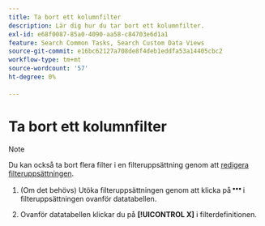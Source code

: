 ```yaml
---
title: Ta bort ett kolumnfilter
description: Lär dig hur du tar bort ett kolumnfilter.
exl-id: e68f0087-85a0-4090-aa58-c84703e6d1a1
feature: Search Common Tasks, Search Custom Data Views
source-git-commit: e16bc62127a708de8f4deb1eddfa53a14405cbc2
workflow-type: tm+mt
source-wordcount: '57'
ht-degree: 0%

---
```


# Ta bort ett kolumnfilter

>[!NOTE]
>
>Du kan också ta bort flera filter i en filteruppsättning genom att [redigera filteruppsättningen](/help/search-social-commerce/common-tasks/data-views/ad-hoc-settings/column-filter-edit.md).

1. (Om det behövs) Utöka filteruppsättningen genom att klicka på ![Mer](/help/search-social-commerce/assets/more-filters.png "Mer") i filteruppsättningen ovanför datatabellen.

1. Ovanför datatabellen klickar du på **[!UICONTROL X]** i filterdefinitionen.

